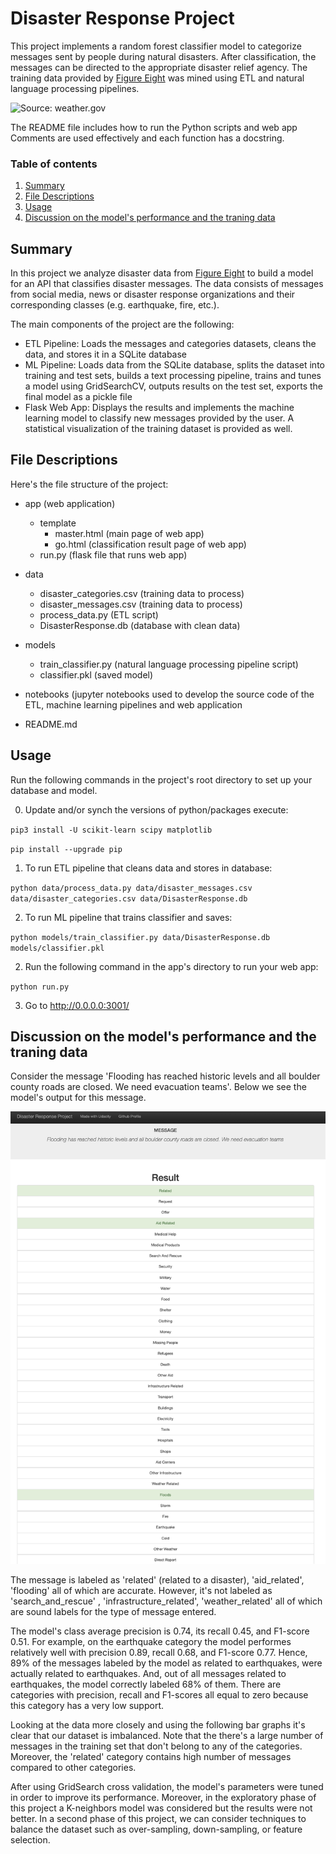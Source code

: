 # Disaster Response Project
This project implements a random forest classifier model to categorize messages sent by people during natural disasters. After classification, the messages can be directed to the appropriate disaster relief agency. The training data provided by [Figure Eight](https://appen.com/) was mined using ETL and natural language processing pipelines.


![Source: weather.gov](https://www.weather.gov/images/safety/ia-2008-2-lg.jpg) 


The README file includes how to run the Python scripts and web app Comments are used effectively and each function has a docstring.

### Table of contents
1. [Summary](#summary)
2. [File Descriptions](#files)
3. [Usage](#usage)
4. [Discussion on the model's performance and the traning data](#discussion)


## Summary <a name="summary"></a>

In this project we analyze disaster data from [Figure Eight](https://appen.com/) to build a model for an API that classifies disaster messages. 
The data consists of messages from social media, news or disaster response organizations and their corresponding classes (e.g. earthquake, fire, etc.).

The main components of the project are the following:
- ETL Pipeline: Loads the messages and categories datasets, cleans the data, and stores it in a SQLite database
- ML Pipeline: Loads data from the SQLite database, splits the dataset into training and test sets, builds a text processing pipeline, trains and tunes a model using GridSearchCV, outputs results on the test set, exports the final model as a pickle file
- Flask Web App: Displays the results and implements the machine learning model to classify new messages provided by the user. A statistical visualization of the training dataset is provided as well.




## File Descriptions<a name="files"></a>

Here's the file structure of the project:
- app (web application)
  - template
    * master.html (main page of web app)
    * go.html  (classification result page of web app)
  - run.py  (flask file that runs web app)

- data
  - disaster_categories.csv  (training data to process)
  - disaster_messages.csv  (training data to process)
  - process_data.py (ETL script)
  - DisasterResponse.db (database with clean data)

- models
  - train_classifier.py (natural language processing pipeline script)
  - classifier.pkl (saved model)

- notebooks (jupyter notebooks used to develop the source code of the ETL, machine learning pipelines and web application

- README.md


## Usage <a name="usage"></a>

Run the following commands in the project's root directory to set up your database and model.

0. Update and/or synch the versions of python/packages execute:

`pip3 install -U scikit-learn scipy matplotlib`

`pip install --upgrade pip`

1. To run ETL pipeline that cleans data and stores in database:

`python data/process_data.py data/disaster_messages.csv data/disaster_categories.csv data/DisasterResponse.db`

2. To run ML pipeline that trains classifier and saves:

`python models/train_classifier.py data/DisasterResponse.db models/classifier.pkl`

2. Run the following command in the app's directory to run your web app:

`python run.py`

3. Go to http://0.0.0.0:3001/

## Discussion on the model's performance and the traning data <a name="discussion"></a>

Consider the message 'Flooding has reached historic levels and all boulder county roads are closed. We need evacuation teams'. Below we see the model's output for this message.

![alt text](message_example.png) 

The message is labeled as 'related' (related to a disaster), 'aid_related', 'flooding' all of which are accurate. However, it's not labeled as 'search_and_rescue' , 'infrastructure_related', 'weather_related' all of which are sound labels for the type of message entered.

The model's class average precision is 0.74, its recall 0.45, and F1-score 0.51. For example, on the earthquake category the model performes relatively well with precision 0.89, recall 0.68, and F1-score 0.77.  Hence, 89% of the messages labeled by the model as related to earthquakes, were actually related to earthquakes. And, out of all messages related to earthquakes, the model correctly labeled 68% of them. There are categories with precision, recall and F1-scores all equal to zero because this category has a very low support.

Looking at the data more closely and using the following bar graphs it's clear that our dataset is imbalanced. Note that the there's a large number of messages in the training set that don't belong to any of the categories. Moreover, the 'related' category contains high number of messages compared to other categories.

After using GridSearch cross validation, the model's parameters were tuned in order to improve its performance. Moreover, in the exploratory phase of this project a K-neighbors model was considered but the results were not better. In a second phase of this project, we can consider techniques to balance the dataset such as over-sampling, down-sampling, or feature selection. 






